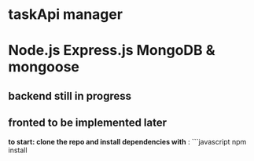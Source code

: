 # taskApi manager

# Node.js Express.js MongoDB & mongoose

## backend still in progress

## fronted to be implemented later

**to start: clone the repo and install dependencies with** : ```javascript
npm install

```

```
